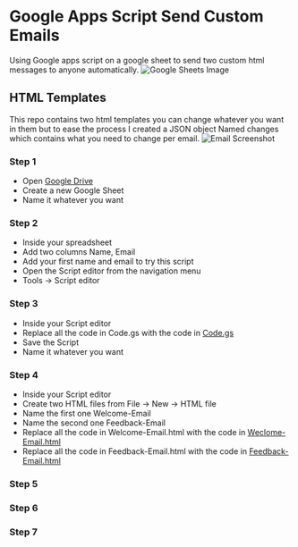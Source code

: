 # Google Apps Script Send Custom Emails

Using Google apps script on a google sheet to send two custom html messages to anyone automatically.
![Google Sheets Image](./Helping%20Images/googel%20sheet%20screenshot.png)

## HTML Templates
This repo contains two html templates you can change whatever you want in them but to ease the process I created a JSON object Named changes which contains what you need to change per email.
![Email Screenshot](./Helping%20Images/email%20screenshot.png)

### Step 1
* Open [Google Drive](https://drive.google.com/drive)
* Create a new Google Sheet
* Name it whatever you want

### Step 2
* Inside your spreadsheet
* Add two columns Name, Email
* Add your first name and email to try this script
* Open the Script editor from the navigation menu
* Tools -> Script editor

### Step 3
* Inside your Script editor
* Replace all the code in Code.gs with the code in [Code.gs](./Code.gs)
* Save the Script
* Name it whatever you want

### Step 4
* Inside your Script editor
* Create two HTML files from File -> New -> HTML file
* Name the first one Welcome-Email
* Name the second one Feedback-Email
* Replace all the code in Welcome-Email.html with the code in [Weclome-Email.html](./Welcome-Email.html)
* Replace all the code in Feedback-Email.html with the code in [Feedback-Email.html](./Feedback-Email.html)

### Step 5
### Step 6
### Step 7
